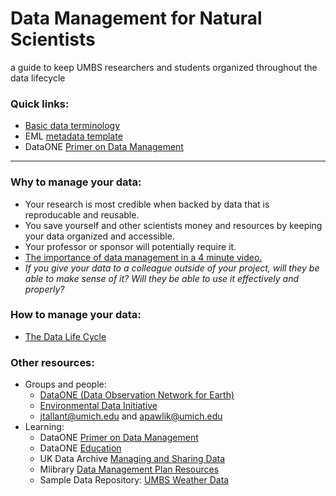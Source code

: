 # Data Management for Natural Scientists
a guide to keep UMBS researchers and students organized throughout the data lifecycle

   
### Quick links:
- [Basic data terminology](terms.md)
- EML [metadata template](https://github.com/EDIorg/MetadataTemplates)
- DataONE [Primer on Data Management](https://old.dataone.org/sites/all/documents/DataONE_BP_Primer_020212.pdf)

-----------
### Why to manage your data:
- Your research is most credible when backed by data that is reproducable and reusable.
- You save yourself and other scientists money and resources by keeping your data organized and accessible.
- Your professor or sponsor will potentially require it.
- [The importance of data management in a 4 minute video.](https://www.youtube.com/watch?v=N2zK3sAtr-4)
- *If you give your data to a colleague outside of your project, will they be able to make sense of it? Will they be able to use it effectively and properly?*


### How to manage your data:
- [The Data Life Cycle](lifecycle.md)


### Other resources:
- Groups and people:
   - [DataONE (Data Observation Network for Earth)](https://www.dataone.org/)
   - [Environmental Data Initiative](https://environmentaldatainitiative.org)
   - jtallant@umich.edu and apawlik@umich.edu
- Learning:
   - DataONE [Primer on Data Management](https://old.dataone.org/sites/all/documents/DataONE_BP_Primer_020212.pdf)
   - DataONE [Education](https://dataoneorg.github.io/Education/#)
   - UK Data Archive [Managing and Sharing Data](https://ukdataservice.ac.uk/media/622417/managingsharing.pdf)
   - Mlibrary [Data Management Plan Resources](https://guides.lib.umich.edu/engin-dmp)
   - Sample Data Repository: [UMBS Weather Data](https://portal.edirepository.org/nis/mapbrowse?scope=edi&identifier=549)



<!-- how much of this can be incorporated into an R notebook? -->
<!-- give a sample directory structure? -->


